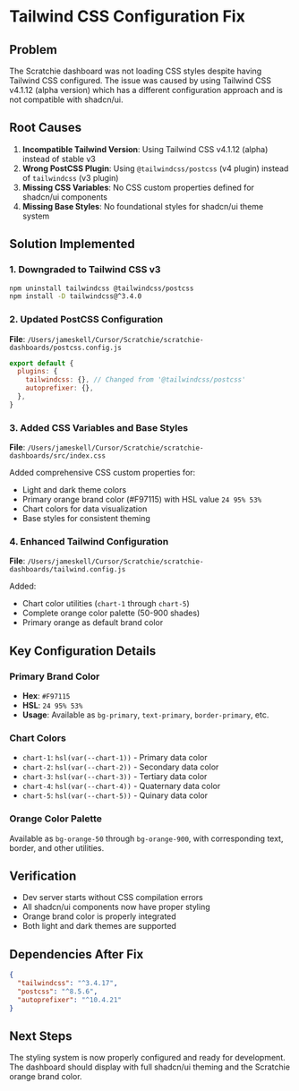 # Tailwind CSS Configuration Fix

## Problem
The Scratchie dashboard was not loading CSS styles despite having Tailwind CSS configured. The issue was caused by using Tailwind CSS v4.1.12 (alpha version) which has a different configuration approach and is not compatible with shadcn/ui.

## Root Causes
1. **Incompatible Tailwind Version**: Using Tailwind CSS v4.1.12 (alpha) instead of stable v3
2. **Wrong PostCSS Plugin**: Using `@tailwindcss/postcss` (v4 plugin) instead of `tailwindcss` (v3 plugin)
3. **Missing CSS Variables**: No CSS custom properties defined for shadcn/ui components
4. **Missing Base Styles**: No foundational styles for shadcn/ui theme system

## Solution Implemented

### 1. Downgraded to Tailwind CSS v3
```bash
npm uninstall tailwindcss @tailwindcss/postcss
npm install -D tailwindcss@^3.4.0
```

### 2. Updated PostCSS Configuration
**File**: `/Users/jameskell/Cursor/Scratchie/scratchie-dashboards/postcss.config.js`
```javascript
export default {
  plugins: {
    tailwindcss: {}, // Changed from '@tailwindcss/postcss'
    autoprefixer: {},
  },
}
```

### 3. Added CSS Variables and Base Styles
**File**: `/Users/jameskell/Cursor/Scratchie/scratchie-dashboards/src/index.css`

Added comprehensive CSS custom properties for:
- Light and dark theme colors
- Primary orange brand color (#F97115) with HSL value `24 95% 53%`
- Chart colors for data visualization
- Base styles for consistent theming

### 4. Enhanced Tailwind Configuration
**File**: `/Users/jameskell/Cursor/Scratchie/scratchie-dashboards/tailwind.config.js`

Added:
- Chart color utilities (`chart-1` through `chart-5`)
- Complete orange color palette (50-900 shades)
- Primary orange as default brand color

## Key Configuration Details

### Primary Brand Color
- **Hex**: `#F97115`
- **HSL**: `24 95% 53%`
- **Usage**: Available as `bg-primary`, `text-primary`, `border-primary`, etc.

### Chart Colors
- `chart-1`: `hsl(var(--chart-1))` - Primary data color
- `chart-2`: `hsl(var(--chart-2))` - Secondary data color
- `chart-3`: `hsl(var(--chart-3))` - Tertiary data color
- `chart-4`: `hsl(var(--chart-4))` - Quaternary data color
- `chart-5`: `hsl(var(--chart-5))` - Quinary data color

### Orange Color Palette
Available as `bg-orange-50` through `bg-orange-900`, with corresponding text, border, and other utilities.

## Verification
- Dev server starts without CSS compilation errors
- All shadcn/ui components now have proper styling
- Orange brand color is properly integrated
- Both light and dark themes are supported

## Dependencies After Fix
```json
{
  "tailwindcss": "^3.4.17",
  "postcss": "^8.5.6",
  "autoprefixer": "^10.4.21"
}
```

## Next Steps
The styling system is now properly configured and ready for development. The dashboard should display with full shadcn/ui theming and the Scratchie orange brand color.